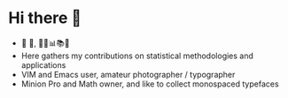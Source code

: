 # Hi there 👋

- 🚴 🚣, 🤔💭📊📚📝
- Here gathers my contributions on statistical methodologies and applications
- VIM and Emacs user, amateur photographer / typographer
- Minion Pro and Math owner, and like to collect monospaced typefaces
